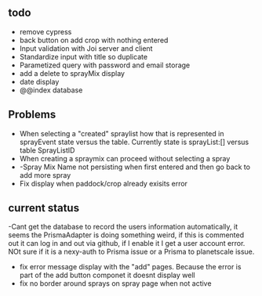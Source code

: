 ## todo
- remove cypress
- back button on add crop with nothing entered
- Input validation with Joi server and client 
- Standardize input with title so duplicate
- Parametized query with password and email storage
- add a delete to sprayMix display
- date display
- @@index database
  

## Problems
- When selecting a "created" spraylist how that is represented in sprayEvent state versus the table. Currently state is sprayList:[] versus table SprayListID
- When creating a spraymix can proceed without selecting a spray
- -Spray Mix Name not persisting when first entered and then go back to add more spray
- Fix display when paddock/crop already exisits error

## current status
-Cant get the database to record the users information automatically, it seems the PrismaAdapter is doing something weird, if this is commented out it can log in and out via github, if I enable it I get a user account error.  NOt sure if it is a nexy-auth to Prisma issue or a Prisma to planetscale issue.
- fix error message display with the "add" pages.  Because the error is part of the add button componet it doesnt display well
- fix no border around sprays on spray page when not active